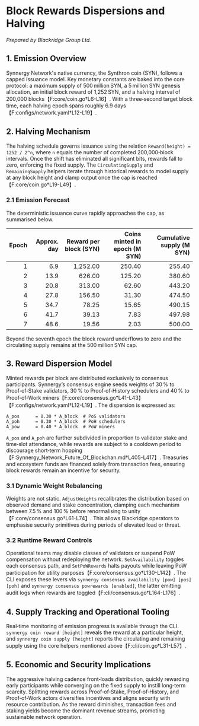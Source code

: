 # Block Rewards Dispersions and Halving

*Prepared by Blackridge Group Ltd.*

## 1. Emission Overview
Synnergy Network's native currency, the Synthron coin (SYN), follows a capped issuance model. Key monetary constants are baked into the core protocol: a maximum supply of 500 million SYN, a 5 million SYN genesis allocation, an initial block reward of 1,252 SYN, and a halving interval of 200,000 blocks【F:core/coin.go†L6-L16】. With a three‑second target block time, each halving epoch spans roughly 6.9 days【F:configs/network.yaml†L12-L19】.

## 2. Halving Mechanism
The halving schedule governs issuance using the relation `Reward(height) = 1252 / 2^n`, where `n` equals the number of completed 200,000‑block intervals. Once the shift has eliminated all significant bits, rewards fall to zero, enforcing the fixed supply. The `CirculatingSupply` and `RemainingSupply` helpers iterate through historical rewards to model supply at any block height and clamp output once the cap is reached【F:core/coin.go†L19-L49】.

### 2.1 Emission Forecast
The deterministic issuance curve rapidly approaches the cap, as summarised below.

| Epoch | Approx. day | Reward per block (SYN) | Coins minted in epoch (M SYN) | Cumulative supply (M SYN) |
|------:|------------:|-----------------------:|------------------------------:|--------------------------:|
| 1 | 6.9 | 1,252.00 | 250.40 | 255.40 |
| 2 | 13.9 | 626.00 | 125.20 | 380.60 |
| 3 | 20.8 | 313.00 | 62.60 | 443.20 |
| 4 | 27.8 | 156.50 | 31.30 | 474.50 |
| 5 | 34.7 | 78.25 | 15.65 | 490.15 |
| 6 | 41.7 | 39.13 | 7.83 | 497.98 |
| 7 | 48.6 | 19.56 | 2.03 | 500.00 |

Beyond the seventh epoch the block reward underflows to zero and the circulating supply remains at the 500 million SYN cap.

## 3. Reward Dispersion Model
Minted rewards per block are distributed exclusively to consensus participants. Synnergy’s consensus engine seeds weights of 30 % to Proof‑of‑Stake validators, 30 % to Proof‑of‑History schedulers and 40 % to Proof‑of‑Work miners【F:core/consensus.go†L41-L43】【F:configs/network.yaml†L12-L19】. The dispersion is expressed as:

```
A_pos      = 0.30 * A_block  # PoS validators
A_poh      = 0.30 * A_block  # PoH schedulers
A_pow      = 0.40 * A_block  # PoW miners
```

`A_pos` and `A_poh` are further subdivided in proportion to validator stake and time‑slot attendance, while rewards are subject to a cooldown period to discourage short‑term hopping【F:Synnergy_Network_Future_Of_Blockchan.md†L405-L417】. Treasuries and ecosystem funds are financed solely from transaction fees, ensuring block rewards remain an incentive for security.

### 3.1 Dynamic Weight Rebalancing
Weights are not static. `AdjustWeights` recalibrates the distribution based on observed demand and stake concentration, clamping each mechanism between 7.5 % and 100 % before renormalising to unity【F:core/consensus.go†L61-L74】. This allows Blackridge operators to emphasise security primitives during periods of elevated load or threat.

### 3.2 Runtime Reward Controls
Operational teams may disable classes of validators or suspend PoW compensation without redeploying the network. `SetAvailability` toggles each consensus path, and `SetPoWRewards` halts payouts while leaving PoW participation for utility purposes【F:core/consensus.go†L130-L142】. The CLI exposes these levers via `synnergy consensus availability [pow] [pos] [poh]` and `synnergy consensus powrewards [enabled]`, the latter emitting audit logs when rewards are toggled【F:cli/consensus.go†L164-L176】.

## 4. Supply Tracking and Operational Tooling
Real‑time monitoring of emission progress is available through the CLI. `synnergy coin reward [height]` reveals the reward at a particular height, and `synnergy coin supply [height]` reports the circulating and remaining supply using the core helpers mentioned above【F:cli/coin.go†L31-L57】.

## 5. Economic and Security Implications
The aggressive halving cadence front‑loads distribution, quickly rewarding early participants while converging on the fixed supply to instill long‑term scarcity. Splitting rewards across Proof‑of‑Stake, Proof‑of‑History, and Proof‑of‑Work actors diversifies incentives and aligns security with resource contribution. As the reward diminishes, transaction fees and staking yields become the dominant revenue streams, promoting sustainable network operation.
